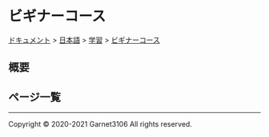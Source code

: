 # ビギナーコース

[ドキュメント](../../../index.md) > [日本語](../../index.md) > [学習](../index.md) > [ビギナーコース](./index.md)

## 概要

## ページ一覧

---

Copyright © 2020-2021 Garnet3106 All rights reserved.
